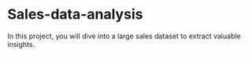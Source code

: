 # Sales-data-analysis
In this project, you will dive into a large sales dataset to extract valuable insights.
